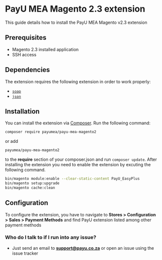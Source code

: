 # PayU MEA Magento 2.3 extension #

This guide details how to install the PayU MEA Magento v2.3 extension

## Prerequisites
* Magento 2.3 installed application
* SSH access

## Dependencies

The extension requires the following extension in order to work properly:

- [`soap`](https://php.net/manual/en/book.soap.php)
- [`json`](https://php.net/manual/en/book.json.php)

## Installation

You can install the extension via [Composer](http://getcomposer.org/). Run the following command:

```bash
composer require payumea/payu-mea-magento2
```
or add
```bash
payumea/payu-mea-magento2
```
to the **require** section of your composer.json and run `composer update`. After installing the extension you need 
to enable the extension by excuting the following command.

```bash
bin/magento module:enable --clear-static-content PayU_EasyPlus
bin/magento setup:upgrade
bin/magento cache:clean
```
## Configuration
To configure the extension, you have to navigate to **Stores > Configuration > Sales > Payment Methods** and find PayU 
extension listed among other payment methods

### Who do I talk to if I run into any issue? ###

* Just send an email to **support@payu.co.za** or open an issue using the issue tracker
